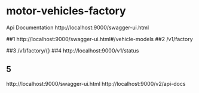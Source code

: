 # motor-vehicles-factory

Api Documentation
http://localhost:9000/swagger-ui.html

##1
http://localhost:9000/swagger-ui.html#/vehicle-models
##2
/v1/factory

##3
/v1/factory/{}
##4
http://localhost:9000/v1/status
## 5
http://localhost:9000/swagger-ui.html
http://localhost:9000/v2/api-docs
